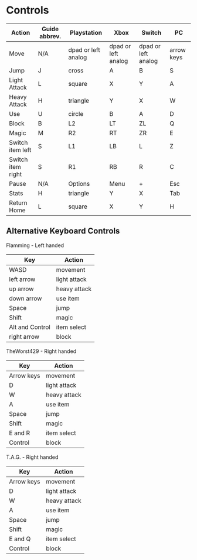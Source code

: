 # Controls

Action|Guide abbrev.|Playstation|Xbox|Switch|PC
---|---|---|---|---|---
Move|N/A|dpad or left analog|dpad or left analog|dpad or left analog|arrow keys
Jump|J|cross|A|B|S
Light Attack|L|square|X|Y|A
Heavy Attack|H|triangle|Y|X|W
Use|U|circle|B|A|D
Block|B|L2|LT|ZL|Q
Magic|M|R2|RT|ZR|E
Switch item left|S|L1|LB|L|Z
Switch item right|S|R1|RB|R|C
Pause|N/A|Options|Menu|+|Esc
Stats|H|triangle|Y|X|Tab
Return Home|L|square|X|Y|H

## Alternative Keyboard Controls

Flamming - Left handed

Key|Action
---|---
WASD|movement
left arrow|light attack
up arrow|heavy attack
down arrow|use item
Space|jump
Shift|magic
Alt and Control|item select
right arrow|block

TheWorst429 - Right handed

Key|Action
---|---
Arrow keys|movement
D|light attack
W|heavy attack
A|use item
Space|jump
Shift|magic
E and R|item select
Control|block

T.A.G. - Right handed

Key|Action
---|---
Arrow keys|movement
D|light attack
W|heavy attack
A|use item
Space|jump
Shift|magic
E and Q|item select
Control|block
